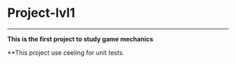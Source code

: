 # Project-lvl1
***
**This is the first project to study game mechanics**

**This project use ceeling for unit tests. 

